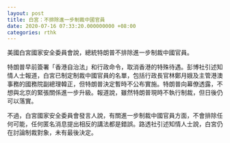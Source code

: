 ```yaml
---
layout: post
title: 白宮：不排除進一步制裁中國官員
date: 2020-07-16 07:33:20.000000000 +08:00
categories: rthk
---
```


美國白宮國家安全委員會說，總統特朗普不排除進一步制裁中國官員。

特朗普早前簽署「香港自治法」和行政命令，取消香港的特殊待遇。彭博社引述知情人士報道，白宮已制定制裁中國官員的名單，包括行政長官林鄭月娥及主管港澳事務的國務院副總理韓正，但特朗普決定暫時不公布實施。特朗普向幕僚透露，不想與北京的緊張關係進一步升級。報道說，雖然特朗普現時不執行制裁，但日後仍可以落實。

不過，白宮國家安全委員會發言人說，有關進一步制裁中國官員方面，不會排除任何可能，任何匿名消息提出相反的講法都是錯誤。路透社引述知情人士說，白宮仍在討論制裁對象，未有最後決定。
